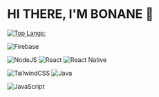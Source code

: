 # HI THERE, I'M BONANE 👋
<!-- ![Anurag's GitHub stats](https://github-readme-stats.vercel.app/api?username=bonane123&show_icons=true&theme=radical) -->
[![Top Langs](https://github-readme-stats.vercel.app/api/top-langs/?username=bonane123&layout=compact)](https://github.com/bonane123/github-readme-stats);

<!-- ![MongoDB](https://img.shields.io/badge/MongoDB-%234ea94b.svg?style=for-the-badge&logo=mongodb&logoColor=white) -->
<!-- ![MySQL](https://img.shields.io/badge/mysql-%2300f.svg?style=for-the-badge&logo=mysql&logoColor=white) -->
![Firebase](https://img.shields.io/badge/Firebase-039BE5?style=for-the-badge&logo=Firebase&logoColor=white)
<!-- ![Expo](https://img.shields.io/badge/expo-1C1E24?style=for-the-badge&logo=expo&logoColor=#D04A37) -->
<!-- ![Express.js](https://img.shields.io/badge/express.js-%23404d59.svg?style=for-the-badge&logo=express&logoColor=%2361DAFB) -->
<!-- ![JWT](https://img.shields.io/badge/JWT-black?style=for-the-badge&logo=JSON%20web%20tokens) -->
![NodeJS](https://img.shields.io/badge/node.js-6DA55F?style=for-the-badge&logo=node.js&logoColor=white)
![React](https://img.shields.io/badge/react-%2320232a.svg?style=for-the-badge&logo=react&logoColor=%2361DAFB)
![React Native](https://img.shields.io/badge/react_native-%2320232a.svg?style=for-the-badge&logo=react&logoColor=%2361DAFB)
<!-- ![React Router](https://img.shields.io/badge/React_Router-CA4245?style=for-the-badge&logo=react-router&logoColor=white) -->
<!-- ![React Hook Form](https://img.shields.io/badge/React%20Hook%20Form-%23EC5990.svg?style=for-the-badge&logo=reacthookform&logoColor=white) -->
<!-- ![React Hook Form](https://img.shields.io/badge/React%20Hook%20Form-%23EC5990.svg?style=for-the-badge&logo=reacthookform&logoColor=white) -->
![TailwindCSS](https://img.shields.io/badge/tailwindcss-%2338B2AC.svg?style=for-the-badge&logo=tailwind-css&logoColor=white)
![Java](https://img.shields.io/badge/java-%23ED8B00.svg?style=for-the-badge&logo=java&logoColor=white)
<!-- ![HTML5](https://img.shields.io/badge/html5-%23E34F26.svg?style=for-the-badge&logo=html5&logoColor=white) -->
![JavaScript](https://img.shields.io/badge/javascript-%23323330.svg?style=for-the-badge&logo=javascript&logoColor=%23F7DF1E)
